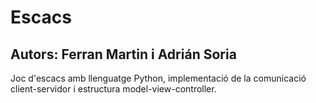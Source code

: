 # Escacs
## Autors: Ferran Martin i Adrián Soria
Joc d'escacs amb llenguatge Python, implementació de la comunicació client-servidor i estructura model-view-controller.


